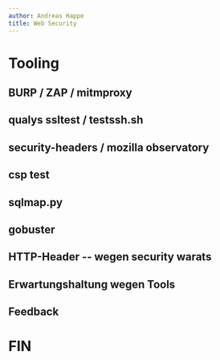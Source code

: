 ```yaml
---
author: Andreas Happe
title: Web Security
--- 
```


# Tooling

## BURP / ZAP / mitmproxy

## qualys ssltest / testssh.sh

## security-headers / mozilla observatory

## csp test

## sqlmap.py

## gobuster

## HTTP-Header -- wegen security warats

## Erwartungshaltung wegen Tools

## Feedback

# FIN
